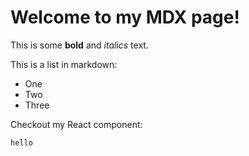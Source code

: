# Welcome to my MDX page!

This is some **bold** and _italics_ text.

This is a list in markdown:

- One
- Two
- Three

Checkout my React component:

`hello`
